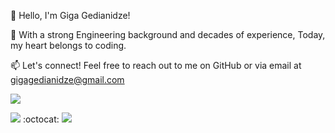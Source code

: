 👋 Hello, I'm Giga Gedianidze!

🔧 With a strong Engineering background and decades of experience, Today, my heart belongs to coding.

📫 Let's connect! Feel free to reach out to me on GitHub or via email at gigagedianidze@gmail.com


![](http://github-profile-summary-cards.vercel.app/api/cards/profile-details?username=gigagedianidze&theme=zenburn)

![](http://github-profile-summary-cards.vercel.app/api/cards/repos-per-language?username=gigagedianidze&theme=zenburn) 
 :octocat:  ![](http://github-profile-summary-cards.vercel.app/api/cards/most-commit-language?username=gigagedianidze&theme=zenburn)
